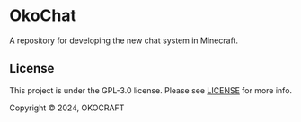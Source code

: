 # OkoChat

A repository for developing the new chat system in Minecraft.

## License

This project is under the GPL-3.0 license. Please see [LICENSE](LICENSE) for more info.

Copyright © 2024, OKOCRAFT
